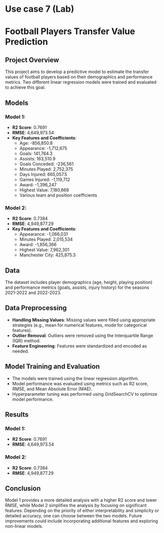 # Use case 7 (Lab)

# Football Players Transfer Value Prediction

## Project Overview
This project aims to develop a predictive model to estimate the transfer values of football players based on their demographics and performance metrics. Two different linear regression models were trained and evaluated to achieve this goal.

## Models

### Model 1:
- **R2 Score**: 0.7691
- **RMSE**: 4,649,973.54
- **Key Features and Coefficients**:
  - Age: -856,850.8
  - Appearance: -1,712,675
  - Goals: 141,764.3
  - Assists: 163,510.9
  - Goals Conceded: -236,561
  - Minutes Played: 2,752,375
  - Days Injured: 665,057.5
  - Games Injured: -1,119,712
  - Award: -1,396,247
  - Highest Value: 7,180,668
  - Various team and position coefficients

### Model 2:
- **R2 Score**: 0.7384
- **RMSE**: 4,949,877.29
- **Key Features and Coefficients**:
  - Appearance: -1,066,031
  - Minutes Played: 2,015,534
  - Award: -1,856,366
  - Highest Value: 7,962,301
  - Manchester City: 425,875.3

## Data
The dataset includes player demographics (age, height, playing position) and performance metrics (goals, assists, injury history) for the seasons 2021-2022 and 2022-2023.

## Data Preprocessing
- **Handling Missing Values**: Missing values were filled using appropriate strategies (e.g., mean for numerical features, mode for categorical features).
- **Outlier Removal**: Outliers were removed using the Interquartile Range (IQR) method.
- **Feature Engineering**: Features were standardized and encoded as needed.

## Model Training and Evaluation
- The models were trained using the linear regression algorithm.
- Model performance was evaluated using metrics such as R2 score, RMSE, and Mean Absolute Error (MAE).
- Hyperparameter tuning was performed using GridSearchCV to optimize model performance.

## Results

### Model 1:
- **R2 Score**: 0.7691
- **RMSE**: 4,649,973.54

### Model 2:
- **R2 Score**: 0.7384
- **RMSE**: 4,949,877.29

## Conclusion
Model 1 provides a more detailed analysis with a higher R2 score and lower RMSE, while Model 2 simplifies the analysis by focusing on significant features. Depending on the priority of either interpretability and simplicity or detailed accuracy, one can choose between the two models. Future improvements could include incorporating additional features and exploring non-linear models.
